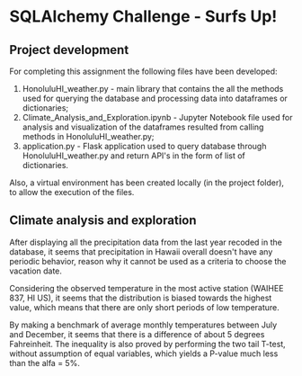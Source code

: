 # SQLAlchemy Challenge - Surfs Up!

## Project development
For completing this assignment the following files have been developed:

1. HonoluluHI_weather.py - main library that contains the all the methods used for querying the database and processing data into dataframes or dictionaries;
2. Climate_Analysis_and_Exploration.ipynb - Jupyter Notebook file used for analysis and visualization of the dataframes resulted from calling methods in HonoluluHI_weather.py;
3. application.py - Flask application used to query database through HonoluluHI_weather.py and return API's in the form of list of dictionaries.

Also, a virtual environment has been created locally (in the project folder), to allow the execution of the files.

## Climate analysis and exploration
After displaying all the precipitation data from the last year recoded in the database, it seems that precipitation in Hawaii overall doesn't have any periodic behavior, reason why it cannot be used as a criteria to choose the vacation date.

Considering the observed temperature in the most active station (WAIHEE 837, HI US), it seems that the distribution is biased towards the highest value, which means that there are only short periods of low temperature.

By making a benchmark of average monthly temperatures between July and December, it seems that there is a difference of about 5 degrees Fahreinheit. The inequality is also proved by performing the two tail T-test, without assumption of equal variables, which yields a P-value much less than the alfa = 5%.
